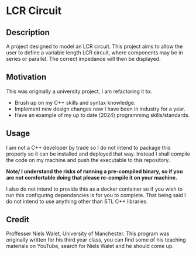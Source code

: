 # LCR Circuit

## Description

A project designed to model an LCR circuit. This project aims to allow the user to define a variable length LCR circuit,
where components may be in series or parallel. The correct impedance will then be displayed.

## Motivation

This was originally a university project, I am refactoring it to:

* Brush up on my C++ skills and syntax knowledge.
* Implement new design changes now I have been in industry for a year.
* Have an example of my up to date (2024) programming skills/standards.

## Usage

I am not a C++ developer by trade so I do not intend to package this properly so it can be installed and deployed that
way. Instead I shall compile the code on my machine and push the executable to this repository.  

**Note/ I understand the risks of running a pre-compiled binary, so if you are not comfortable doing that please
re-compile it on your machine.**  

I also do not intend to provide this as a docker container so if you wish to run this configuring dependancies is for
you to complete. That being said I do not intend to use anything other than STL C++ libraries.  

## Credit

Proffesser Niels Walet, University of Manchester. This program was originally written for his third year class, you can
find some of his teaching materials on YouTube, search for Niels Walet and he should come up.  
